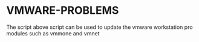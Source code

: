 # VMWARE-PROBLEMS
The script above script can be used to update the vmware workstation pro modules such as vmmone and vmnet 
